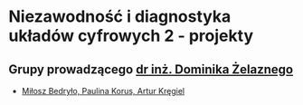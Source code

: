 # Niezawodność i diagnostyka układów cyfrowych 2 - projekty

## Grupy prowadzącego [dr inż. Dominika Żelaznego](https://wit.pwr.edu.pl/wydzial/struktura-organizacyjna/pracownicy/dominik-zelazny)

- [Miłosz Bedryło, Paulina Korus, Artur Kręgiel](https://github.com/Ite-2022-pwr/sem4-niduc2-proj-pk-ak-mb)
